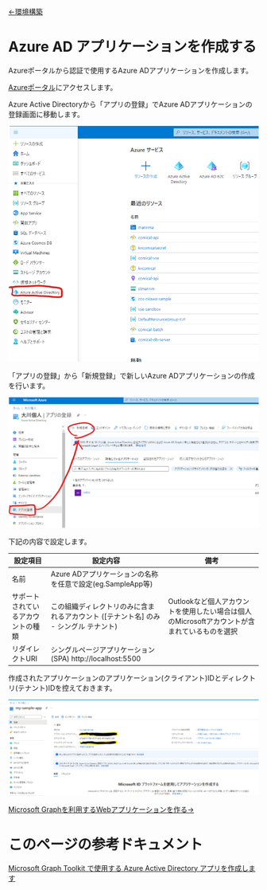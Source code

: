 [←環境構築](./0-preparation.md)

# Azure AD アプリケーションを作成する

Azureポータルから認証で使用するAzure ADアプリケーションを作成します。

[Azureポータル](https://portal.azure.com/)にアクセスします。

Azure Active Directoryから「アプリの登録」でAzure ADアプリケーションの登録画面に移動します。

![Azure Active Directory](./.attachments/1/2021-11-04-20-37-30.png)

「アプリの登録」から「新規登録」で新しいAzure ADアプリケーションの作成を行います。

![ADアプリの新規作成](./.attachments/1/2021-11-04-20-39-34.png)

下記の内容で設定します。

|設定項目|設定内容| 備考 |
| -- | -- | -- |
| 名前 | Azure ADアプリケーションの名称を任意で設定(eg.SampleApp等) |
| サポートされているアカウントの種類 | 	この組織ディレクトリのみに含まれるアカウント ([テナント名] のみ - シングル テナント) | Outlookなど個人アカウントを使用したい場合は個人のMicrosoftアカウントが含まれているものを選択 |
| リダイレクトURI | シングルページアプリケーション(SPA) http://localhost:5500 | |

作成されたアプリケーションのアプリケーション(クライアント)IDとディレクトリ(テナント)IDを控えておきます。

![保存する情報](./.attachments/1/2021-11-04-20-50-25.png)

[Microsoft Graphを利用するWebアプリケーションを作る→](2-make-web-app.md)

# このページの参考ドキュメント

[Microsoft Graph Toolkit で使用する Azure Active Directory アプリを作成します](https://docs.microsoft.com/ja-jp/graph/toolkit/get-started/add-aad-app-registration)
